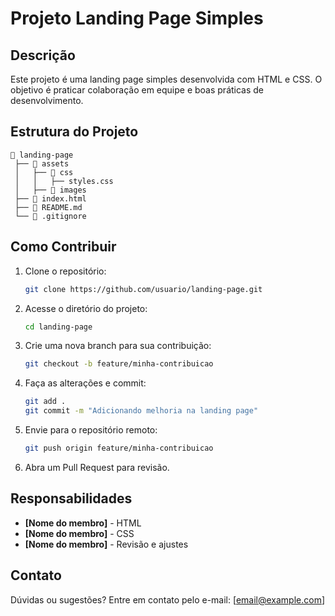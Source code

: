 # Projeto Landing Page Simples

## Descrição
Este projeto é uma landing page simples desenvolvida com HTML e CSS. O objetivo é praticar colaboração em equipe e boas práticas de desenvolvimento.

## Estrutura do Projeto
```
📂 landing-page
 ├── 📂 assets
 │   ├── 📂 css
 │   │   ├── styles.css
 │   ├── 📂 images
 ├── 📜 index.html
 ├── 📜 README.md
 └── 📜 .gitignore
```

## Como Contribuir
1. Clone o repositório:
   ```bash
   git clone https://github.com/usuario/landing-page.git
   ```
2. Acesse o diretório do projeto:
   ```bash
   cd landing-page
   ```
3. Crie uma nova branch para sua contribuição:
   ```bash
   git checkout -b feature/minha-contribuicao
   ```
4. Faça as alterações e commit:
   ```bash
   git add .
   git commit -m "Adicionando melhoria na landing page"
   ```
5. Envie para o repositório remoto:
   ```bash
   git push origin feature/minha-contribuicao
   ```
6. Abra um Pull Request para revisão.

## Responsabilidades
- **[Nome do membro]** - HTML
- **[Nome do membro]** - CSS
- **[Nome do membro]** - Revisão e ajustes

## Contato
Dúvidas ou sugestões? Entre em contato pelo e-mail: [email@example.com]
